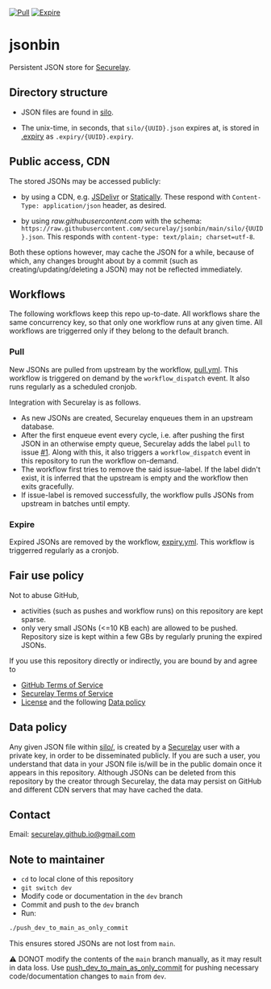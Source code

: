 [![Pull](https://github.com/securelay/jsonbin/actions/workflows/pull.yml/badge.svg)](https://github.com/securelay/jsonbin/actions/workflows/pull.yml) [![Expire](https://github.com/securelay/jsonbin/actions/workflows/expire.yml/badge.svg)](https://github.com/securelay/jsonbin/actions/workflows/expire.yml)

# jsonbin
Persistent JSON store for [Securelay](https://github.com/securelay/specs).

## Directory structure
- JSON files are found in [silo](./silo/).

- The unix-time, in seconds, that `silo/{UUID}.json` expires at, is stored in [.expiry](./.expiry) as `.expiry/{UUID}.expiry`.


## Public access, CDN
The stored JSONs may be accessed publicly:
- by using a CDN, e.g. [JSDelivr](https://www.jsdelivr.com/?docs=gh) or [Statically](https://statically.io/). These respond with `Content-Type: application/json` header, as desired.

- by using *raw.githubusercontent.com* with the schema: `https://raw.githubusercontent.com/securelay/jsonbin/main/silo/{UUID}.json`. This responds with `content-type: text/plain; charset=utf-8`.

Both these options however, may cache the JSON for a while, because of which, any changes brought about by a commit (such as creating/updating/deleting a JSON) may not be reflected immediately.

## Workflows
The following workflows keep this repo up-to-date. All workflows share the same concurrency key, so that only one workflow runs at any given time. All workflows are triggerred only if they belong to the default branch.

### Pull
New JSONs are pulled from upstream by the workflow, [pull.yml](./.github/workflows/pull.yml). This workflow is triggered on demand by the `workflow_dispatch` event. It also runs regularly as a scheduled cronjob.

Integration with Securelay is as follows.
- As new JSONs are created, Securelay enqueues them in an upstream database.
- After the first enqueue event every cycle, i.e. after pushing the first JSON in an otherwise empty queue, Securelay adds the label `pull` to issue [#1](https://github.com/securelay/jsonbin/issues/1). Along with this, it also triggers a `workflow_dispatch` event in this repository to run the workflow on-demand.
- The workflow first tries to remove the said issue-label. If the label didn't exist, it is inferred that the upstream is empty and the workflow then exits gracefully.
- If issue-label is removed successfully, the workflow pulls JSONs from upstream in batches until empty. 

### Expire
Expired JSONs are removed by the workflow, [expiry.yml](./.github/workflows/expiry.yml). This workflow is triggerred regularly as a cronjob.

## Fair use policy
Not to abuse GitHub,
- activities (such as pushes and workflow runs) on this repository are kept sparse. 
- only very small JSONs (<=10 KB each) are allowed to be pushed. Repository size is kept within a few GBs by regularly pruning the expired JSONs.

If you use this repository directly or indirectly, you are bound by and agree to
- [GitHub Terms of Service](https://docs.github.com/en/site-policy/github-terms/github-terms-of-service)
- [Securelay Terms of Service](https://securelay.github.io/ToS.txt)
- [License](./LICENSE) and the following [Data policy](#data-policy)

## Data policy
Any given JSON file within [silo/](./silo/), is created by a [Securelay](https://securelay.github.io) user with a private key, in order to be disseminated publicly. If you are such a user, you understand that data in your JSON file is/will be in the public domain once it appears in this repository. Although JSONs can be deleted from this repository by the creator through Securelay, the data may persist on GitHub and different CDN servers that may have cached the data.

## Contact
Email: [securelay.github.io@gmail.com](mailto:securelay.github.io@gmail.com)

## Note to maintainer
- `cd` to local clone of this repository
- `git switch dev`
- Modify code or documentation in the `dev` branch
- Commit and push to the `dev` branch
- Run:
```bash
./push_dev_to_main_as_only_commit
```
This ensures stored JSONs are not lost from `main`.

:warning: DONOT modify the contents of the `main` branch manually, as it may result in data loss. Use [push_dev_to_main_as_only_commit](./push_dev_to_main_as_only_commit) for pushing necessary code/documentation changes to `main` from `dev`.
